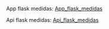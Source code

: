 App flask medidas: [App_flask_medidas](https://github.com/BernardoChamilet/app_flask_medidas)

Api flask medidas: [Api_flask_medidas](https://github.com/BernardoChamilet/api_flask_medidas)
